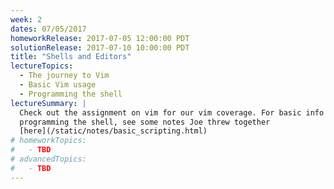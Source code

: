 ```yaml
---
week: 2
dates: 07/05/2017
homeworkRelease: 2017-07-05 12:00:00 PDT
solutionRelease: 2017-07-10 10:00:00 PDT
title: "Shells and Editors"
lectureTopics:
  - The journey to Vim
  - Basic Vim usage
  - Programming the shell
lectureSummary: |
  Check out the assignment on vim for our vim coverage. For basic info on
  programming the shell, see some notes Joe threw together
  [here](/static/notes/basic_scripting.html)
# homeworkTopics:
#   - TBD
# advancedTopics:
#   - TBD
---
```

